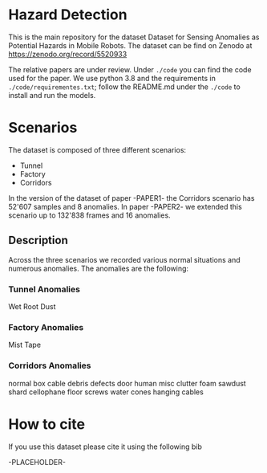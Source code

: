 # Hazard Detection
This is the main repository for the dataset Dataset for Sensing Anomalies as Potential Hazards in Mobile Robots.
The dataset can be find on Zenodo at https://zenodo.org/record/5520933

<!-- The relative video is available at TODO -->


The relative papers are under review.
Under `./code` you can find the code used for the paper. We use python 3.8 and the requirements in `./code/requirementes.txt`; follow the README.md under the `./code` to install and run the models.


# Scenarios
The dataset is composed of three different scenarios:
- Tunnel
- Factory
- Corridors

In the version of the dataset of paper -PAPER1- the Corridors scenario has 52'607 samples and 8 anomalies. 
In paper -PAPER2- we extended this scenario up to 132'838 frames and 16 anomalies.

## Description
Across the three scenarios we recorded various normal situations and numerous anomalies.
The anomalies are the following:
<!-- AN1 - image - description -->
### Tunnel Anomalies
 Wet
 Root
 Dust
### Factory Anomalies
 Mist
 Tape
### Corridors Anomalies
 normal
 box
 cable
 debris
 defects
 door
 human
 misc
 clutter
 foam
 sawdust
 shard
 cellophane
 floor
 screws
 water
 cones
 hanging cables
# How to cite
If you use this dataset please cite it using the following bib

-PLACEHOLDER-
